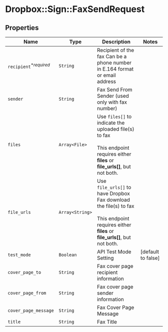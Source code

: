 # Dropbox::Sign::FaxSendRequest



## Properties

| Name | Type | Description | Notes |
| ---- | ---- | ----------- | ----- |
| `recipient`<sup>*_required_</sup> | ```String``` |  Recipient of the fax  Can be a phone number in E.164 format or email address  |  |
| `sender` | ```String``` |  Fax Send From Sender (used only with fax number)  |  |
| `files` | ```Array<File>``` |  Use `files[]` to indicate the uploaded file(s) to fax<br><br>This endpoint requires either **files** or **file_urls[]**, but not both.  |  |
| `file_urls` | ```Array<String>``` |  Use `file_urls[]` to have Dropbox Fax download the file(s) to fax<br><br>This endpoint requires either **files** or **file_urls[]**, but not both.  |  |
| `test_mode` | ```Boolean``` |  API Test Mode Setting  |  [default to false] |
| `cover_page_to` | ```String``` |  Fax cover page recipient information  |  |
| `cover_page_from` | ```String``` |  Fax cover page sender information  |  |
| `cover_page_message` | ```String``` |  Fax Cover Page Message  |  |
| `title` | ```String``` |  Fax Title  |  |

